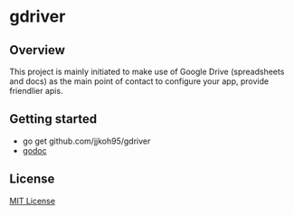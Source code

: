 # gdriver

## Overview
This project is mainly initiated to make use of Google Drive (spreadsheets and docs) as the main point of contact to configure your app, provide friendlier apis.

## Getting started
- go get github.com/jjkoh95/gdriver
- [godoc](https://godoc.org/github.com/jjkoh95/gdriver)

## License
[MIT License](https://github.com/jjkoh95/gdriver/blob/master/LICENSE)